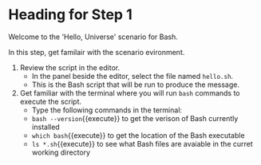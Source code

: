 # Heading for Step 1
Welcome to the 'Hello, Universe' scenario for Bash.

In this step, get familair with the scenario evironment.

1. Review the script in the editor.
    - In the panel beside the editor, select the file named `hello.sh`.
    - This is the Bash script that will be run to produce the message.
2. Get familiar with the terminal where you will run `bash` commands to execute the script.
    - Type the following commands in the terminal:
    - `bash --version`{{execute}} to get the verison of Bash currently installed
    - `which bash`{{execute}} to get the location of the Bash executable
    - `ls *.sh`{{execute}} to see what Bash files are avaiable in the curret working directory
